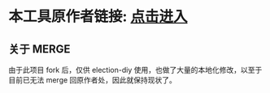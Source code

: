 # 本工具原作者链接: [点击进入](https://github.com/kooriookami/tools-vue)

## 关于 MERGE

由于此项目 fork 后，仅供 election-diy 使用，也做了大量的本地化修改，以至于目前已无法 merge 回原作者处，因此就保持现状了。
